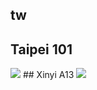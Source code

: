 ## tw
## Taipei 101
<img src="https://www.apple.com/tw/retail/taipei101/images/hero_large_2x.jpg"/>
## Xinyi A13
<img src="https://www.apple.com/tw/retail/xinyia13/images/hero_large_2x.jpg"/>

